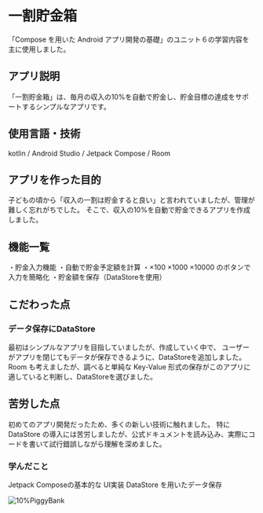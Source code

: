 # 一割貯金箱
「Compose を用いた Android アプリ開発の基礎」のユニット６の学習内容を主に使用しました。
<br>  

## アプリ説明
「一割貯金箱」は、毎月の収入の10%を自動で貯金し、貯金目標の達成をサポートするシンプルなアプリです。
<br>  

## 使用言語・技術
kotlin / Android Studio / Jetpack Compose / Room

## アプリを作った目的
子どもの頃から「収入の一割は貯金すると良い」と言われていましたが、管理が難しく忘れがちでした。
そこで、収入の10%を自動で貯金できるアプリを作成しました。
<br>  


## 機能一覧
・貯金入力機能
・自動で貯金予定額を計算
・×100 ×1000 ×10000 のボタンで入力を簡略化
・貯金額を保存（DataStoreを使用）
<br>  

## こだわった点
### **データ保存にDataStore**
最初はシンプルなアプリを目指していましたが、作成していく中で、
ユーザーがアプリを閉じてもデータが保存できるように、DataStoreを追加しました。
Room も考えましたが、調べると単純な Key-Value 形式の保存がこのアプリに適していると判断し、DataStoreを選びました。
<br>  

## 苦労した点
初めてのアプリ開発だったため、多くの新しい技術に触れました。
特に DataStore の導入には苦労しましたが、公式ドキュメントを読み込み、実際にコードを書いて試行錯誤しながら理解を深めました。
<br>  

### **学んだこと**
Jetpack Composeの基本的な UI実装
DataStore を用いたデータ保存
<br>  


![10%PiggyBank](https://github.com/user-attachments/assets/daa4b65f-d83c-4b6b-ae61-f4fc27785ed1)

